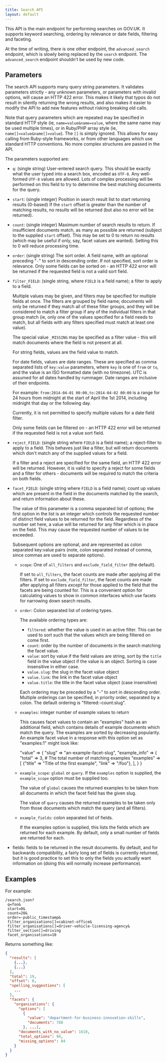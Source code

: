```yaml
---
title: Search API
layout: default
---
```


This API is the main endpoint for performing searches on GOV.UK.  It supports
keyword searching, ordering by relevance or date fields, filtering and
faceting.

At the time of writing, there is one other endpoint, the `advanced_search`
endpoint, which is slowly being replaced by the `search` endpoint.  The
`advanced_search` endpoint shouldn't be used by new code.

## Parameters

The search API supports many query string parameters.  It validates
parameters strictly - any unknown parameters, or parameters with invalid
options, will cause an HTTP 422 error.  This makes it likely that typos do not
result in silently returning the wrong results, and also makes it easier to
modify the API to add new features without risking breaking old calls.

Note that query parameters which are repeated may be specified in standard HTTP
style (ie, `name=value&name=value`, where the same name may be used multiple
times), or in Ruby/PHP array style (ie, `name[]=value&name[]=value`).  The `[]`
is simply ignored. This allows for easy calling from Ruby-style frameworks, or
from other languages which use standard HTTP conventions.  No more complex
structures are passed in the API.

The parameters supported are:

 - `q`: (single string) User-entered search query.  This should be exactly what
   the user typed into a search box, encoded as `UTF-8`.  Any well-formed
   `UTF-8` values are allowed.  Lots of complex processing will be performed on
   this field to try to determine the best matching documents for the query.

 - `start`: (single integer) Position in search result list to start returning
   results (0-based)  If the `start` offset is greater than the number of
   matching results, no results will be returned (but also no error will be
   returned).

 - `count`: (single integer) Maximum number of search results to return.  If
   insufficient documents match, as many as possible are returned (subject to
   the supplied `start` offset).  This may be set to 0 to return no results
   (which may be useful if only, say, facet values are wanted).  Setting this
   to 0 will reduce processing time.

 - `order`: (single string) The sort order.  A field name, with an optional
   preceding "`-`" to sort in descending order.  If not specified, sort order
   is relevance.  Only some fields can be sorted on - an HTTP 422 error will be
   returned if the requested field is not a valid sort field.

 - `filter_FIELD`: (single string, where `FIELD` is a field name); a filter to
   apply to a field.

   Multiple values may be given, and filters may be specified for multiple
   fields at once.  The filters are grouped by field name; documents will only
   be returned if they match all of these filter groups, and they will be
   considered to match a filter group if any of the individual filters in that
   group match (ie, only one of the values specified for a field needs to
   match, but all fields with any filters specified must match at least one
   value).

   The special value `_MISSING` may be specified as a filter value - this will
   match documents where the field is not present at all.

   For string fields, values are the field value to match.

   For date fields, values are date ranges.  These are specified as comma
   separated lists of `key:value` parameters, where `key` is one of `from` or
   `to`, and the value is an ISO formatted date (with no timezone).  UTC is
   assumed for all dates handled by rummager.  Date ranges are inclusive of
   their endpoints.

   For example: `from:2014-04-01 00:00,to:2014-04-02 00:00` is a range for 24
   hours from midnight at the start of April the 1st 2014, including midnight
   that day or the following day.

   Currently, it is not permitted to specify multiple values for a date field
   filter.

   Only some fields can be filtered on - an HTTP 422 error will be returned if
   the requested field is not a value sort field.

 - `reject_FIELD`: (single string where `FIELD` is a field name); a
   reject-filter to apply to a field.  This behaves just like a filter, but
   will return documents which don't match any of the supplied values for a
   field.

   If a filter and a reject are specified for the same field, an HTTP 422 error
   will be returned.  However, it is valid to specify a reject for some fields
   and a filter for others - documents will be required to match the criteria
   on both fields.

 - `facet_FIELD`: (single string where `FIELD` is a field name); count up
   values which are present in the field in the documents matched by the
   search, and return information about these.

   The value of this parameter is a comma separated list of options; the first
   option in the list is an integer which controls the requested number of
   distinct field values to be returned for the field.  Regardless of the
   number set here, a value will be returned for any filter which is in place
   on the field. This may cause the requested number of values to be exceeded.

   Subsequent options are optional, and are represented as colon separated
   key:value pairs (note, colon separated instead of comma, since commas are
   used to separate options).

   - `scope`: One of `all_filters` and `exclude_field_filter` (the default).

     If set to `all_filters`, the facet counts are made after applying all the
     filters.  If set to `exclude_field_filter`, the facet counts are made
     after applying all filters _except_ for those applied to the field that
     the facets are being counted for.  This is a convenient option for
     calculating values to show in common interfaces which use facets for
     narrowing down search results.

   - `order`: Colon separated list of ordering types.

     The available ordering types are:

      - `filtered`: whether the value is used in an active filter.  This can be
	used to sort such that the values which are being filtered on come
	first.
      - `count`: order by the number of documents in the search matching the
	facet value.
      - `value`: sort by value if the field values are string, sort by the
	`title` field in the value object if the value is an object.  Sorting
	is case insensitive in either case.
      - `value.slug`: the slug in the facet value object
      - `value.link`: the link in the facet value object
      - `value.title`: the title in the facet value object (case insensitive)

     Each ordering may be preceded by a "-" to sort in descending order.
     Multiple orderings can be specified, in priority order, separated by a
     colon.  The default ordering is "filtered:-count:slug".

   - `examples`: integer number of example values to return

     This causes facet values to contain an "examples" hash as an additional
     field, which contains details of example documents which match the query.
     The examples are sorted by decreasing popularity.  An example facet value
     in a response with this option set as "examples:1" might look like:

        "value" => {
          "slug" => "an-example-facet-slug",
          "example_info" => {
            "total" => 3,  # The total number of matching examples
            "examples" => [
              {"title" => "Title of the first example", "link" => "/foo"},
            ],
          }
        }

   - `example_scope`: `global` or `query`.  If the `examples` option is supplied, the
     `example_scope` option must be supplied too.

     The value of `global` causes the returned examples to be taken from all
     documents in which the facet field has the given slug.

     The value of `query` causes the returned examples to be taken only from
     those documents which match the query (and all filters).

   - `example_fields`: colon separated list of fields.

     If the examples option is supplied, this lists the fields which are
     returned for each example.  By default, only a small number of fields are
     returned for each.

 - fields: fields to be returned in the result documents.  By default, and for
   backwards compatibility, a fairly long set of fields is currently returned,
   but it is good practice to set this to only the fields you actually want
   information on (doing this will normally increase performance).

## Examples

For example:

    /search.json?
     q=foo&
     start=0&
     count=20&
     order=-public_timestamp&
     filter_organisations[]=cabinet-office&
     filter_organisations[]=driver-vehicle-licensing-agency&
     filter_section[]=driving
     facet_organisations=10

Returns something like:

```json
{
  "results": [
    {...},
    {...}
  ],
  "total": 19,
  "offset": 0,
  "spelling_suggestions": [
    ...
  ],
  "facets": {
    "organisations": {
      "options": [
        {
          "value": "department-for-business-innovation-skills",
          "documents": 788
        }, ...],
      "documents_with_no_value": 1610,
      "total_options": 94,
      "missing_options": 84
    }
  }
}
```
